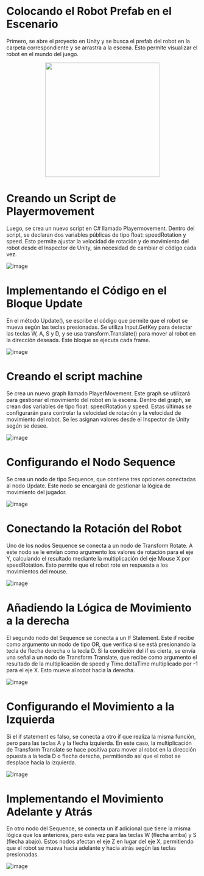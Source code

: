 # Colocando el Robot Prefab en el Escenario
Primero, se abre el proyecto en Unity y se busca el prefab del robot en la carpeta correspondiente y se arrastra a la escena. 
Esto permite visualizar el robot en el mundo del juego.

<p align="center">
   <img src="https://github.com/user-attachments/assets/f0fd6be1-1ffd-4d36-bff4-f6bbc2b6f91f" height="300" width="300" />
</p>

# Creando un Script de Playermovement
Luego, se crea un nuevo script en C# llamado Playermovement. Dentro del script, se declaran dos variables públicas de tipo float: speedRotation y speed. Esto permite ajustar la velocidad 
de rotación y de movimiento del robot desde el Inspector de Unity, sin necesidad de cambiar el código cada vez.

![image](https://github.com/user-attachments/assets/36027126-a55f-4d66-8192-bb685d9ae888)

# Implementando el Código en el Bloque Update
En el método Update(), se escribe el código que permite que el robot se mueva según las teclas presionadas. Se utiliza Input.GetKey para detectar las teclas W, A, S y D, y 
se usa transform.Translate() para mover al robot en la dirección deseada. Este bloque se ejecuta cada frame.

![image](https://github.com/user-attachments/assets/2564a89b-c6c5-4377-bc8d-c2b2291ffa74)

# Creando el script machine
Se crea un nuevo graph llamado PlayerMovement. Este graph se utilizará para gestionar el movimiento del robot en la escena. Dentro del graph, se crean dos variables de tipo float: speedRotation y speed. Estas últimas se configurarán para controlar la velocidad de rotación y la velocidad de movimiento del robot. Se les asignan valores desde el Inspector de Unity según se desee.

![image](https://github.com/user-attachments/assets/3ba74230-88c4-4b4a-8c05-ece56672c9d0)

# Configurando el Nodo Sequence
Se crea un nodo de tipo Sequence, que contiene tres opciones conectadas al nodo Update. Este nodo se encargará de gestionar la lógica de movimiento del jugador.

![image](https://github.com/user-attachments/assets/2483de33-c364-4d06-821b-760e4297b90c)

# Conectando la Rotación del Robot
Uno de los nodos Sequence se conecta a un nodo de Transform Rotate. A este nodo se le envían como argumento los valores de rotación para el eje Y, calculando el resultado mediante la multiplicación del eje Mouse X por speedRotation. Esto permite que el robot rote en respuesta a los movimientos del mouse.

![image](https://github.com/user-attachments/assets/0a301451-5d2b-4d0e-9202-62d205bc2bec)

# Añadiendo la Lógica de Movimiento a la derecha
El segundo nodo del Sequence se conecta a un If Statement. Este if recibe como argumento un nodo de tipo OR, que verifica si se está presionando la tecla de flecha derecha o la tecla D. Si la condición del if es cierta, se envía una señal a un nodo de Transform Translate, que recibe como argumento el resultado de la multiplicación de speed y Time.deltaTime multiplicado por -1 para el eje X. Esto mueve al robot hacia la derecha.

![image](https://github.com/user-attachments/assets/3a8dce34-01e7-404c-bd11-a3c60bdfa02f)

# Configurando el Movimiento a la Izquierda
Si el if statement es falso, se conecta a otro if que realiza la misma función, pero para las teclas A y la flecha izquierda. En este caso, la multiplicación de Transform Translate se hace positiva para mover al robot en la dirección opuesta a la tecla D o flecha derecha, permitiendo así que el robot se desplace hacia la izquierda.

![image](https://github.com/user-attachments/assets/a730060b-9f31-42ad-9d9d-adb5f9b7b300)

# Implementando el Movimiento Adelante y Atrás
En otro nodo del Sequence, se conecta un if adicional que tiene la misma lógica que los anteriores, pero esta vez para las teclas W (flecha arriba) y S (flecha abajo). Estos nodos afectan el eje Z en lugar del eje X, permitiendo que el robot se mueva hacia adelante y hacia atrás según las teclas presionadas.

![image](https://github.com/user-attachments/assets/7893a2e6-b8f9-4b59-a053-3a1fecc55c34)







